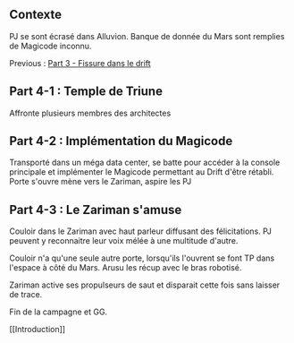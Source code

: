 ## Contexte

PJ se sont écrasé dans Alluvion. Banque de donnée du Mars sont remplies de Magicode inconnu. 

Previous : [Part 3 - Fissure dans le drift](obsidian://open?vault=Campaign%20Notes&file=Le%20probl%C3%A8me%20Zariman%2FPart%203%20-%20Fissure%20dans%20le%20drift)

## Part 4-1 : Temple de Triune

Affronte plusieurs membres des architectes 

## Part 4-2 : Implémentation du Magicode

Transporté dans un méga data center, se batte pour accéder à la console principale et implémenter le Magicode permettant au Drift d'être rétabli. 
Porte s'ouvre mène vers le Zariman, aspire les PJ

## Part 4-3 : Le Zariman s'amuse

Couloir dans le Zariman avec haut parleur diffusant des félicitations. PJ peuvent y reconnaitre leur voix mélée à une multitude d'autre.

Couloir n'a qu'une seule autre porte, lorsqu'ils l'ouvrent se font TP dans l'espace à côté du Mars. Arusu les récup avec le bras robotisé. 

Zariman active ses propulseurs de saut et disparait cette fois sans laisser de trace. 

Fin de la campagne et GG. 

[[Introduction]]